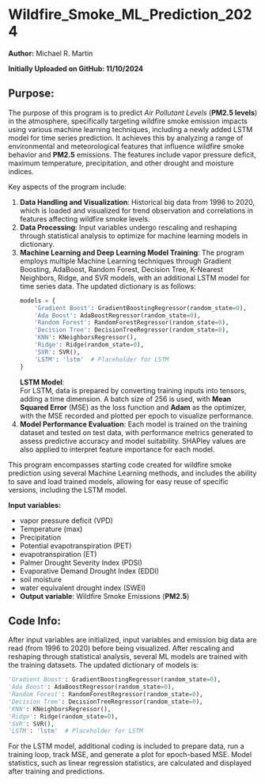 # Wildfire_Smoke_ML_Prediction_2024
**Author:** Michael R. Martin

**Initially Uploaded on GitHub: 11/10/2024**

## Purpose:  
The purpose of this program is to predict *Air Pollutant Levels* (**PM2.5 levels**) in the atmosphere, specifically targeting wildfire smoke emission impacts using various machine learning techniques, including a newly added LSTM model for time series prediction. It achieves this by analyzing a range of environmental and meteorological features that influence wildfire smoke behavior and **PM2.5** emissions. The features include vapor pressure deficit, maximum temperature, precipitation, and other drought and moisture indices.

Key aspects of the program include:

1. **Data Handling and Visualization**: Historical big data from 1996 to 2020, which is loaded and visualized for trend observation and correlations in features affecting wildfire smoke levels.
2. **Data Processing**: Input variables undergo rescaling and reshaping through statistical analysis to optimize for machine learning models in dictionary.
3. **Machine Learning and Deep Learning Model Training**: The program employs multiple Machine Learning techniques through Gradient Boosting, AdaBoost, Random Forest, Decision Tree, K-Nearest Neighbors, Ridge, and SVR models, with an additional LSTM model for time series data. The updated dictionary is as follows:
   ```python
   models = {
       'Gradient Boost': GradientBoostingRegressor(random_state=0),
       'Ada Boost': AdaBoostRegressor(random_state=0),
       'Random Forest': RandomForestRegressor(random_state=0),
       'Decision Tree': DecisionTreeRegressor(random_state=0),
       'KNN': KNeighborsRegressor(),
       'Ridge': Ridge(random_state=0),
       'SVR': SVR(),
       'LSTM': 'lstm'  # Placeholder for LSTM
   }
   ```
   **LSTM Model**:  
   For LSTM, data is prepared by converting training inputs into tensors, adding a time dimension. A batch size of 256 is used, with **Mean Squared Error** (MSE) as the loss function and **Adam** as the optimizer, with the MSE recorded and plotted per epoch to visualize performance.
4. **Model Performance Evaluation**: Each model is trained on the training dataset and tested on test data, with performance metrics generated to assess predictive accuracy and model suitability. SHAPley values are also applied to interpret feature importance for each model.

This program encompasses starting code created for wildfire smoke prediction using several Machine Learning methods, and includes the ability to save and load trained models, allowing for easy reuse of specific versions, including the LSTM model.

**Input variables:**  
- vapor pressure deficit (VPD)  
- Temperature (max)  
- Precipitation  
- Potential evapotranspiration (PET)  
- evapotranspiration (ET)  
- Palmer Drought Severity Index (PDSI)  
- Evaporative Demand Drought Index (EDDI)  
- soil moisture  
- water equivalent drought index (SWEI)  
- **Output variable**: Wildfire Smoke Emissions (**PM2.5**)

## Code Info:  
After input variables are initialized, input variables and emission big data are read (from 1996 to 2020) before being visualized. After rescaling and reshaping through statistical analysis, several ML models are trained with the training datasets. The updated dictionary of models is:
```python
'Gradient Boost': GradientBoostingRegressor(random_state=0),
'Ada Boost': AdaBoostRegressor(random_state=0),
'Random Forest': RandomForestRegressor(random_state=0),
'Decision Tree': DecisionTreeRegressor(random_state=0),
'KNN': KNeighborsRegressor(),
'Ridge': Ridge(random_state=0),
'SVR': SVR(),
'LSTM': 'lstm'  # Placeholder for LSTM
```

For the LSTM model, additional coding is included to prepare data, run a training loop, track MSE, and generate a plot for epoch-based MSE. Model statistics, such as linear regression statistics, are calculated and displayed after training and predictions.
